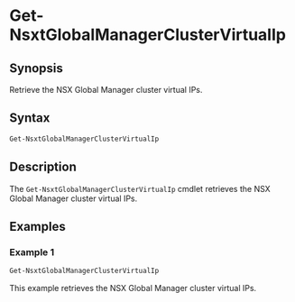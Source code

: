 # Get-NsxtGlobalManagerClusterVirtualIp

## Synopsis

Retrieve the NSX Global Manager cluster virtual IPs.

## Syntax

```powershell
Get-NsxtGlobalManagerClusterVirtualIp
```

## Description

The `Get-NsxtGlobalManagerClusterVirtualIp` cmdlet retrieves the NSX Global Manager cluster virtual IPs.

## Examples

### Example 1

```powershell
Get-NsxtGlobalManagerClusterVirtualIp
```

This example retrieves the NSX Global Manager cluster virtual IPs.
